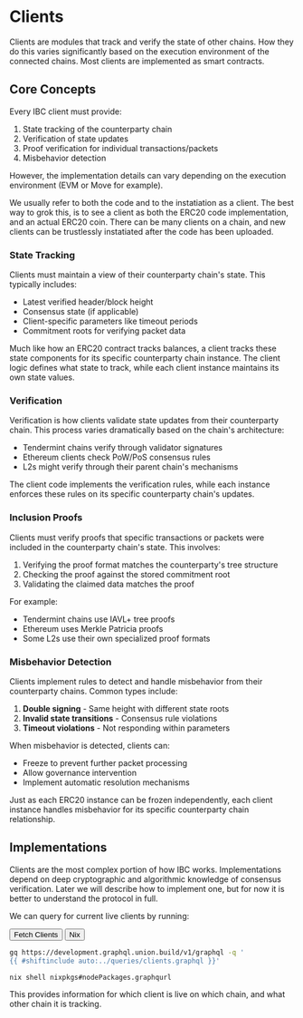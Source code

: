 # Clients

Clients are modules that track and verify the state of other chains. How they do this varies significantly based on the execution environment of the connected chains. Most clients are implemented as smart contracts.

## Core Concepts

Every IBC client must provide:

1. State tracking of the counterparty chain
1. Verification of state updates
1. Proof verification for individual transactions/packets
1. Misbehavior detection

However, the implementation details can vary depending on the execution environment (EVM or Move for example).

We usually refer to both the code and to the instatiation as a client. The best way to grok this, is to see a client
as both the ERC20 code implementation, and an actual ERC20 coin. There can be many clients on a chain, and new clients can be trustlessly instatiated after the code has been uploaded.

### State Tracking

Clients must maintain a view of their counterparty chain's state. This typically includes:

- Latest verified header/block height
- Consensus state (if applicable)
- Client-specific parameters like timeout periods
- Commitment roots for verifying packet data

Much like how an ERC20 contract tracks balances, a client tracks these state components for its specific counterparty chain instance. The client logic defines what state to track, while each client instance maintains its own state values.

### Verification

Verification is how clients validate state updates from their counterparty chain. This process varies dramatically based on the chain's architecture:

- Tendermint chains verify through validator signatures
- Ethereum clients check PoW/PoS consensus rules
- L2s might verify through their parent chain's mechanisms

The client code implements the verification rules, while each instance enforces these rules on its specific counterparty chain's updates.

### Inclusion Proofs

Clients must verify proofs that specific transactions or packets were included in the counterparty chain's state. This involves:

1. Verifying the proof format matches the counterparty's tree structure
1. Checking the proof against the stored commitment root
1. Validating the claimed data matches the proof

For example:

- Tendermint chains use IAVL+ tree proofs
- Ethereum uses Merkle Patricia proofs
- Some L2s use their own specialized proof formats

### Misbehavior Detection

Clients implement rules to detect and handle misbehavior from their counterparty chains. Common types include:

1. **Double signing** - Same height with different state roots
1. **Invalid state transitions** - Consensus rule violations
1. **Timeout violations** - Not responding within parameters

When misbehavior is detected, clients can:

- Freeze to prevent further packet processing
- Allow governance intervention
- Implement automatic resolution mechanisms

Just as each ERC20 instance can be frozen independently, each client instance handles misbehavior for its specific counterparty chain relationship.

## Implementations

Clients are the most complex portion of how IBC works. Implementations depend on deep cryptographic and algorithmic knowledge of consensus verification. Later we will describe how to implement one, but for now it is better to understand the protocol in full.

We can query for current live clients by running:

<div class="tab">
  <button class="tablinks" onclick="openTab(event, 'Command')">Fetch Clients</button>
  <button class="tablinks" onclick="openTab(event, 'Nix')">Nix</button>
</div>

<div id="Command" class="tabcontent">

```bash
gq https://development.graphql.union.build/v1/graphql -q '
{{ #shiftinclude auto:../queries/clients.graphql }}'
```

</div>

<div id="Nix" class="tabcontent">

```bash
nix shell nixpkgs#nodePackages.graphqurl
```

</div>

This provides information for which client is live on which chain, and what other chain it is tracking.
